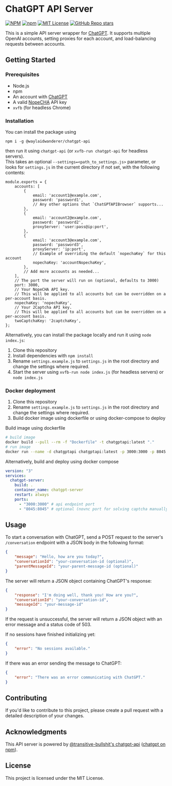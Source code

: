# ChatGPT API Server

[![NPM](https://img.shields.io/npm/v/@waylaidwanderer/chatgpt-api.svg)](https://www.npmjs.com/package/@waylaidwanderer/chatgpt-api)
[![npm](https://img.shields.io/npm/dt/@waylaidwanderer/chatgpt-api)](https://www.npmjs.com/package/@waylaidwanderer/chatgpt-api)
[![MIT License](https://img.shields.io/badge/license-MIT-blue)](https://github.com/waylaidwanderer/node-chatgpt-api/blob/main/LICENSE)
[![GitHub Repo stars](https://img.shields.io/github/stars/waylaidwanderer/node-chatgpt-api)](https://github.com/waylaidwanderer/node-chatgpt-api/)

This is a simple API server wrapper for [ChatGPT](https://chat.openai.com/chat). It supports multiple OpenAI accounts, setting proxies for each account, and load-balancing requests between accounts.

## Getting Started

### Prerequisites
- Node.js
- npm
- An account with [ChatGPT](https://chat.openai.com/chat)
- A valid [NopeCHA](https://nopecha.com/) API key
- `xvfb` (for headless Chrome)

### Installation

You can install the package using
```
npm i -g @waylaidwanderer/chatgpt-api
```
then run it using
`chatgpt-api` (or `xvfb-run chatgpt-api` for headless servers).  
This takes an optional `--settings=<path_to_settings.js>` parameter, or looks for `settings.js` in the current directory if not set, with the following contents:
```JS
module.exports = {
    accounts: [
        {
            email: 'account1@example.com',
            password: 'password1',
            // Any other options that `ChatGPTAPIBrowser` supports...
        },
        {
            email: 'account2@example.com',
            password: 'password2',
            proxyServer: 'user:pass@ip:port',
        },
        {
            email: 'account3@example.com',
            password: 'password3',
            proxyServer: 'ip:port',
            // Example of overriding the default `nopechaKey` for this account
            nopechaKey: 'accountNopechaKey',
        },
        // Add more accounts as needed...
    ],
    // The port the server will run on (optional, defaults to 3000)
    port: 3000,
    // Your NopeCHA API key.
    // This will be applied to all accounts but can be overridden on a per-account basis.
    nopechaKey: 'nopechaKey',
    // Your 2Captcha API key.
    // This will be applied to all accounts but can be overridden on a per-account basis.
    twoCaptchaKey: '2captchaKey',
};
```

Alternatively, you can install the package locally and run it using `node index.js`:
1. Clone this repository
2. Install dependencies with `npm install`
3. Rename `settings.example.js` to `settings.js` in the root directory and change the settings where required.
4. Start the server using `xvfb-run node index.js` (for headless servers) or `node index.js`

### Docker deployment

1. Clone this repository
2. Rename `settings.example.js` to `settings.js` in the root directory and change the settings where required.
3. Build docker image using dockerfile or using docker-compose to deploy

Build image using dockerfile
```sh
# build image
docker build --pull --rm -f "Dockerfile" -t chatgptapi:latest "."
# run image
docker run --name -d chatgptapi chatgptapi:latest -p 3000:3000 -p 8045:8045
```

Alternatively, build and deploy using docker compose
```yaml
version: "3"
services:
  chatgpt-server:
    build: .
    container_name: chatgpt-server
    restart: always
    ports:
      - "3000:3000" # api endpoint port
      - "8045:8045" # optional (novnc port for solving captcha manually)
```


## Usage
To start a conversation with ChatGPT, send a POST request to the server's `/conversation` endpoint with a JSON body in the following format:
```JSON
{
    "message": "Hello, how are you today?",
    "conversationId": "your-conversation-id (optional)",
    "parentMessageId": "your-parent-message-id (optional)"
}
```
The server will return a JSON object containing ChatGPT's response:
```JSON
{
    "response": "I'm doing well, thank you! How are you?",
    "conversationId": "your-conversation-id",
    "messageId": "your-message-id"
}
```

If the request is unsuccessful, the server will return a JSON object with an error message and a status code of 503.

If no sessions have finished initializing yet:
```JSON
{
    "error": "No sessions available."
}
```
If there was an error sending the message to ChatGPT:
```JSON
{
    "error": "There was an error communicating with ChatGPT."
}
```

## Contributing
If you'd like to contribute to this project, please create a pull request with a detailed description of your changes.

## Acknowledgments
This API server is powered by [@transitive-bullshit's chatgpt-api](https://github.com/transitive-bullshit/chatgpt-api) ([chatgpt on npm](https://www.npmjs.com/package/chatgpt)).

## License
This project is licensed under the MIT License.
